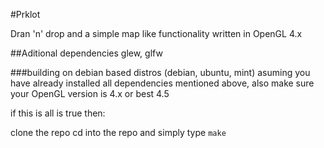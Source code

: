 #Prklot

Dran 'n' drop and a simple map like functionality written in OpenGL 4.x

##Aditional dependencies
glew, glfw

###building on debian based distros (debian, ubuntu, mint)
asuming you have already installed all dependencies mentioned above, also make sure your OpenGL version is 4.x or best 4.5

if this is all is true then:

clone the repo
cd into the repo
and simply type `make`
